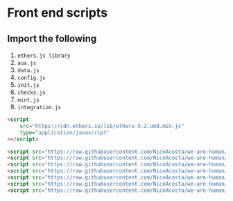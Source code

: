 # Front end scripts

## Import the following

1. `ethers.js library`
2. `aux.js`
3. `data.js`
4. `config.js`
5. `init.js`
6. `checks.js`
7. `mint.js`
8. `integration.js`

```html
<script
	src="https://cdn.ethers.io/lib/ethers-5.2.umd.min.js"
	type="application/javascript"
></script>

<script src="https://raw.githubusercontent.com/NicoAcosta/we-are-human/main/front-end-scripts/aux.js"></script>
<script src="https://raw.githubusercontent.com/NicoAcosta/we-are-human/main/front-end-scripts/data.js"></script>
<script src="https://raw.githubusercontent.com/NicoAcosta/we-are-human/main/front-end-scripts/config.js"></script>
<script src="https://raw.githubusercontent.com/NicoAcosta/we-are-human/main/front-end-scripts/init.js"></script>
<script src="https://raw.githubusercontent.com/NicoAcosta/we-are-human/main/front-end-scripts/checks.js"></script>
<script src="https://raw.githubusercontent.com/NicoAcosta/we-are-human/main/front-end-scripts/mint.js"></script>
<script src="https://raw.githubusercontent.com/NicoAcosta/we-are-human/main/front-end-scripts/integration.js"></script>
```
